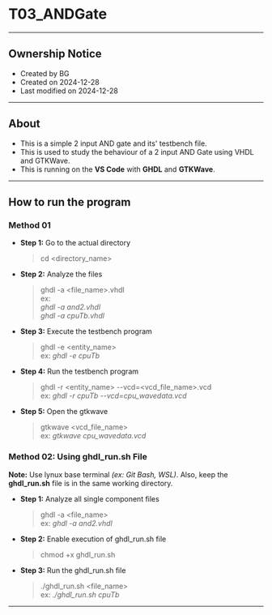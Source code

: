 # T03_ANDGate

---

## Ownership Notice

- Created by BG
- Created on 2024-12-28
- Last modified on 2024-12-28

---

## About

- This is a simple 2 input AND gate and its' testbench file. 
- This is used to study the behaviour of a 2 input AND Gate using VHDL and GTKWave. 
- This is running on the **VS Code** with **GHDL** and **GTKWave**.

---

## How to run the program

### Method 01

- **Step 1:** Go to the actual directory
  > cd <directory_name>

- **Step 2:** Analyze the files
  > ghdl -a <file_name>.vhdl<br> ex:<br> _ghdl -a and2.vhdl<br> ghdl -a cpuTb.vhdl_

- **Step 3:** Execute the testbench program
  > ghdl -e <entity_name><br> ex: _ghdl -e cpuTb_

- **Step 4:** Run the testbench program
  > ghdl -r <entity_name> --vcd=<vcd_file_name>.vcd<br> ex: _ghdl -r cpuTb --vcd=cpu_wavedata.vcd_<br>

- **Step 5:** Open the gtkwave
  > gtkwave <vcd_file_name><br> ex: _gtkwave cpu_wavedata.vcd_<br>


### Method 02: Using ghdl_run.sh File

**Note:** Use lynux base terminal _(ex: Git Bash, WSL)_. Also, keep the **ghdl_run.sh** file is in the same working directory.

- **Step 1:** Analyze all single component files
  > ghdl -a <file_name> <br> ex: _ghdl -a and2.vhdl_
  
- **Step 2:** Enable execution of ghdl_run.sh file
  > chmod +x ghdl_run.sh

- **Step 3:** Run the ghdl_run.sh file
  > ./ghdl_run.sh <file_name> <br> ex: _./ghdl_run.sh cpuTb_

---
